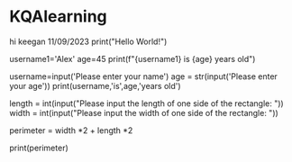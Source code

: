 # KQAlearning
hi keegan 11/09/2023
print("Hello World!")

username1='Alex' 
age=45
print(f"{username1} is {age} years old")


username=input('Please enter your name') 
age = str(input('Please enter your age'))
print(username,'is',age,'years old') 


length = int(input("Please input the length of one side of the rectangle: "))
width = int(input("Please input the width of one side of the rectangle: "))

perimeter = width *2 + length *2

print(perimeter)